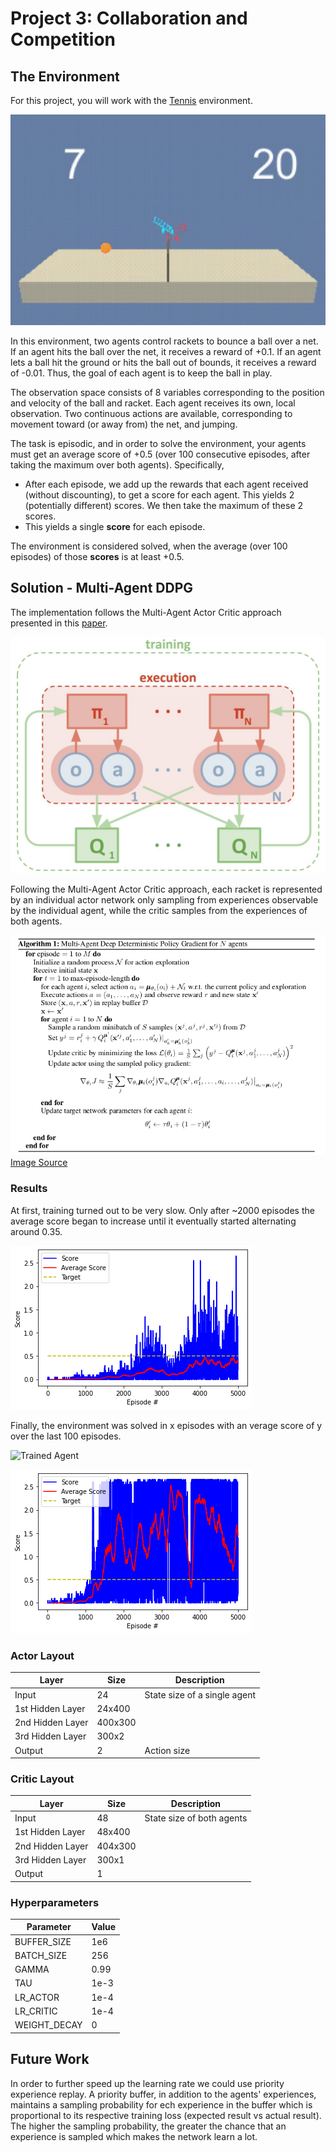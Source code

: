 [//]: # (Image References)

[image1]: img/untrained-gif.gif "Untrained Agent"
[image2]: img/trained-gif.gif "Trained Agent"
[image3]: img/first-score.png "First Score"
[image4]: img/maddpg.JPG "Multi-agent decentralized actor, centralized critic"
[image5]: img/maddpg-algo.png "MADDPG Pseudo-Code"
[image6]: img/final-score.png "Final Score"


# Project 3: Collaboration and Competition

## The Environment

For this project, you will work with the [Tennis](https://github.com/Unity-Technologies/ml-agents/blob/master/docs/Learning-Environment-Examples.md#tennis) environment.

![Untrained Agent][image1]

In this environment, two agents control rackets to bounce a ball over a net. If an agent hits the ball over the net, it receives a reward of +0.1.  If an agent lets a ball hit the ground or hits the ball out of bounds, it receives a reward of -0.01.  Thus, the goal of each agent is to keep the ball in play.

The observation space consists of 8 variables corresponding to the position and velocity of the ball and racket. Each agent receives its own, local observation.  Two continuous actions are available, corresponding to movement toward (or away from) the net, and jumping. 

The task is episodic, and in order to solve the environment, your agents must get an average score of +0.5 (over 100 consecutive episodes, after taking the maximum over both agents). Specifically,

- After each episode, we add up the rewards that each agent received (without discounting), to get a score for each agent. This yields 2 (potentially different) scores. We then take the maximum of these 2 scores.
- This yields a single **score** for each episode.

The environment is considered solved, when the average (over 100 episodes) of those **scores** is at least +0.5.

## Solution - Multi-Agent DDPG

The implementation follows the Multi-Agent Actor Critic approach presented in this [paper](https://proceedings.neurips.cc/paper/2017/file/68a9750337a418a86fe06c1991a1d64c-Paper.pdf).

![Multi-agent decentralized actor, centralized critic][image4]

Following the Multi-Agent Actor Critic approach, each racket is represented by an individual actor network only sampling from experiences observable by the individual agent, while the critic samples from the experiences of both agents.

![MADDPG Pseudo-Code][image5]
[Image Source](https://arxiv.org/pdf/1706.02275.pdf)


### Results 
At first, training turned out to be very slow. Only after ~2000 episodes the average score began to increase until it eventually started alternating around 0.35.

![First Score][image3]

Finally, the environment was solved in x episodes with an verage score of y over the last 100 episodes.

![Trained Agent][image2]

![Final Score][image6]

### Actor Layout

| Layer | Size | Description |
| ------------- | ------------- | ------------- |
| Input  | 24  | State size of a single agent |
| 1st Hidden Layer  | 24x400  | |
| 2nd Hidden Layer  |400x300  | |
| 3rd Hidden Layer  | 300x2 | |
| Output  | 2  | Action size |

### Critic Layout

| Layer | Size | Description |
| ------------- | ------------- | ------------- |
| Input  | 48 | State size of both agents |
| 1st Hidden Layer  | 48x400  | |
| 2nd Hidden Layer  |404x300  | |
| 3rd Hidden Layer  | 300x1 | |
| Output  | 1  |  |

### Hyperparameters

| Parameter | Value |
| ------------- | ------------- |
| BUFFER_SIZE  | 1e6  |
| BATCH_SIZE  | 256  |
| GAMMA  | 0.99  |
| TAU  | 1e-3  |
| LR_ACTOR  | 1e-4  |
| LR_CRITIC  | 1e-4  |
| WEIGHT_DECAY  | 0  |



## Future Work
In order to further speed up the learning rate we could use priority experience replay. A priority buffer, in addition to the agents' experiences, maintains a sampling probability for ech experience in the buffer which is proportional to its respective training loss (expected result vs actual result). The higher the sampling probability, the greater the chance that an experience is sampled which makes the network learn a lot. 




